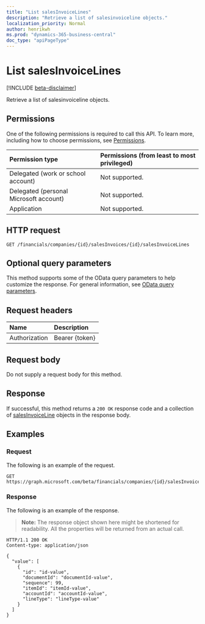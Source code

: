 ```yaml
---
title: "List salesInvoiceLines"
description: "Retrieve a list of salesinvoiceline objects."
localization_priority: Normal
author: henrikwh
ms.prod: "dynamics-365-business-central"
doc_type: "apiPageType"
---
```


# List salesInvoiceLines

[!INCLUDE [beta-disclaimer](../../includes/beta-disclaimer.md)]

Retrieve a list of salesinvoiceline objects.

## Permissions

One of the following permissions is required to call this API. To learn more, including how to choose permissions, see [Permissions](/graph/permissions-reference).

| Permission type                        | Permissions (from least to most privileged) |
|:---------------------------------------|:--------------------------------------------|
| Delegated (work or school account)     | Not supported. |
| Delegated (personal Microsoft account) | Not supported. |
| Application                            | Not supported. |

## HTTP request

<!-- { "blockType": "ignored" } -->

```http
GET /financials/companies/{id}/salesInvoices/{id}/salesInvoiceLines
```

## Optional query parameters

This method supports some of the OData query parameters to help customize the response. For general information, see [OData query parameters](/graph/query-parameters).

## Request headers

| Name      |Description|
|:----------|:----------|
| Authorization | Bearer {token} |

## Request body

Do not supply a request body for this method.

## Response

If successful, this method returns a `200 OK` response code and a collection of [salesInvoiceLine](../resources/dynamics-salesinvoiceline.md) objects in the response body.

## Examples

### Request

The following is an example of the request.
<!-- {
  "blockType": "request",
  "name": "get_salesinvoicelines"
}-->

```http
GET https://graph.microsoft.com/beta/financials/companies/{id}/salesInvoices/{id}/salesInvoiceLines
```

### Response

The following is an example of the response.

> **Note:** The response object shown here might be shortened for readability. All the properties will be returned from an actual call.

<!-- {
  "blockType": "response",
  "truncated": true,
  "@odata.type": "microsoft.graph.salesInvoiceLine",
  "isCollection": true
} -->

```http
HTTP/1.1 200 OK
Content-type: application/json

{
  "value": [
    {
      "id": "id-value",
      "documentId": "documentId-value",
      "sequence": 99,
      "itemId": "itemId-value",
      "accountId": "accountId-value",
      "lineType": "lineType-value"
    }
  ]
}
```

<!-- uuid: 16cd6b66-4b1a-43a1-adaf-3a886856ed98
2019-02-04 14:57:30 UTC -->
<!-- {
  "type": "#page.annotation",
  "description": "List salesInvoiceLines",
  "keywords": "",
  "section": "documentation",
  "tocPath": ""
}-->